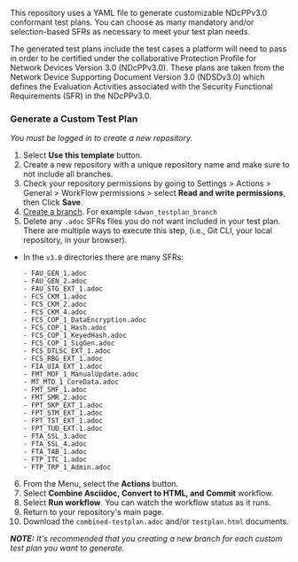 This repository uses a YAML file to generate customizable NDcPPv3.0 conformant test plans. You can choose as many mandatory and/or selection-based SFRs as necessary to meet your test plan needs.

The generated test plans include the test cases a platform will need to pass in order to be certified under the collaborative Protection Profile for Network Devices Version 3.0 (NDcPPv3.0). These plans are taken from the Network Device Supporting Document Version 3.0 (NDSDv3.0) which defines the Evaluation Activities associated with the Security Functional Requirements (SFR) in the NDcPPv3.0.

### Generate a Custom Test Plan

_You must be logged in to create a new repository._

1. Select **Use this template** button. 
2. Create a new repository with a unique repository name and make sure to not include all branches.
3. Check your repository permissions by going to Settings > Actions > General > WorkFlow permissions > select **Read and write permissions**, then Click **Save**.
4. [Create a branch](https://docs.github.com/en/desktop/contributing-and-collaborating-using-github-desktop/making-changes-in-a-branch/managing-branches#creating-a-branch). For example `sdwan_testplan_branch`
5. Delete any `.adoc` SFRs files you do not want included in your test plan. There are multiple ways to execute this step, (i.e., Git CLI, your local repository, in your browser).

* In the `v3.0` directories there are many SFRs:
    ````
    - FAU_GEN_1.adoc
    - FAU_GEN_2.adoc
    - FAU_STG_EXT_1.adoc
    - FCS_CKM_1.adoc
    - FCS_CKM_2.adoc
    - FCS_CKM_4.adoc
    - FCS_COP_1_DataEncryption.adoc
    - FCS_COP_1_Hash.adoc
    - FCS_COP_1_KeyedHash.adoc
    - FCS_COP_1_SigGen.adoc
    - FCS_DTLSC_EXT_1.adoc
    - FCS_RBG_EXT_1.adoc
    - FIA_UIA_EXT_1.adoc
    - FMT_MOF_1_ManualUpdate.adoc
    - MT_MTD_1_CoreData.adoc
    - FMT_SMF_1.adoc
    - FMT_SMR_2.adoc
    - FPT_SKP_EXT_1.adoc
    - FPT_STM_EXT_1.adoc
    - FPT_TST_EXT_1.adoc
    - FPT_TUD_EXT.1.adoc
    - FTA_SSL_3.adoc
    - FTA_SSL_4.adoc
    - FTA_TAB_1.adoc
    - FTP_ITC_1.adoc
    - FTP_TRP_1_Admin.adoc 
    ````
6. From the Menu, select the **Actions** button.
7. Select **Combine Asciidoc, Convert to HTML, and Commit** workflow.
8. Select **Run workflow**. You can watch the workflow status as it runs. 
9. Return to your repository's main page.
10. Download the `combined-testplan.adoc` and/or `testplan.html` documents.

_**NOTE:** It's recommended that you creating a new branch for each custom test plan you want to generate._
